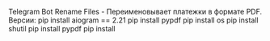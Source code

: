 Telegram Bot Rename Files - Переименовывает платежки в формате PDF.
Версии:
  pip install aiogram == 2.21
  pip install pypdf
  pip install os
  pip install shutil
  pip install pypdf
  pip install
